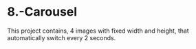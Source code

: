 # 8.-Carousel
This project contains, 4 images with fixed width and height, that automatically switch every 2 seconds.
